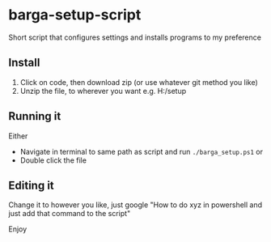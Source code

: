 # barga-setup-script
Short script that configures settings and installs programs to my preference

## Install
1. Click on code, then download zip (or use whatever git method you like)
2. Unzip the file, to wherever you want e.g. H:/setup

## Running it
Either
- Navigate in terminal to same path as script and run `./barga_setup.ps1`
or
- Double click the file

## Editing it

Change it to however you like, just google "How to do xyz in powershell and just add that command to the script"

Enjoy
